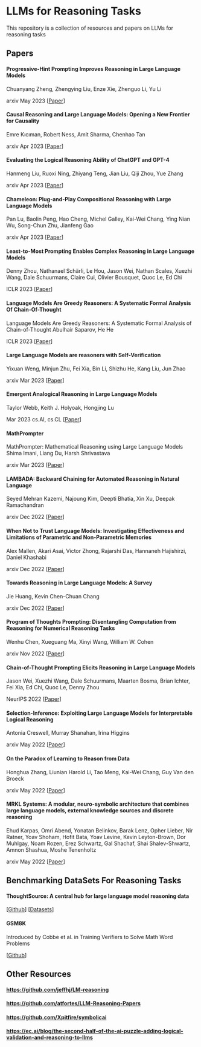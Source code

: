 # LLMs for Reasoning Tasks


This repository is a collection of resources and papers on LLMs for reasoning tasks


## Papers

#### Progressive-Hint Prompting Improves Reasoning in Large Language Models
Chuanyang Zheng, Zhengying Liu, Enze Xie, Zhenguo Li, Yu Li

arxiv May 2023 [[Paper](https://arxiv.org/pdf/2304.09797.pdf)] 

#### Causal Reasoning and Large Language Models: Opening a New Frontier for Causality
Emre Kıcıman, Robert Ness, Amit Sharma, Chenhao Tan

arxiv Apr 2023 [[Paper](https://arxiv.org/pdf/2305.00050.pdf)]

#### Evaluating the Logical Reasoning Ability of ChatGPT and GPT-4
Hanmeng Liu, Ruoxi Ning, Zhiyang Teng, Jian Liu, Qiji Zhou, Yue Zhang

arxiv Apr 2023 [[Paper](https://arxiv.org/pdf/2304.03439.pdf)] 

#### Chameleon: Plug-and-Play Compositional Reasoning with Large Language Models
Pan Lu, Baolin Peng, Hao Cheng, Michel Galley, Kai-Wei Chang, Ying Nian Wu, Song-Chun Zhu, Jianfeng Gao 

arxiv Apr 2023 [[Paper](https://arxiv.org/pdf/2304.09842.pdf)] 

#### Least-to-Most Prompting Enables Complex Reasoning in Large Language Models
Denny Zhou, Nathanael Schärli, Le Hou, Jason Wei, Nathan Scales, Xuezhi Wang, Dale Schuurmans, Claire Cui, Olivier Bousquet, Quoc Le, Ed Chi

ICLR 2023 [[Paper](https://arxiv.org/pdf/2205.10625.pdf)]

#### Language Models Are Greedy Reasoners: A Systematic Formal Analysis Of Chain-Of-Thought
Language Models Are Greedy Reasoners: A Systematic Formal Analysis of Chain-of-Thought
Abulhair Saparov, He He

ICLR 2023 [[Paper](https://arxiv.org/pdf/2210.01240.pdf)]

#### Large Language Models are reasoners with Self-Verification
Yixuan Weng, Minjun Zhu, Fei Xia, Bin Li, Shizhu He, Kang Liu, Jun Zhao 

arxiv Mar 2023 [[Paper](https://arxiv.org/pdf/2212.09561.pdf)]

#### Emergent Analogical Reasoning in Large Language Models
Taylor Webb, Keith J. Holyoak, Hongjing Lu

Mar 2023 cs.AI, cs.CL [[Paper](https://arxiv.org/pdf/2212.09196.pdf)]

####  MathPrompter 
MathPrompter: Mathematical Reasoning using Large Language Models
Shima Imani, Liang Du, Harsh Shrivastava

arxiv Mar 2023 [[Paper](https://arxiv.org/pdf/2303.05398.pdf)]

#### LAMBADA: Backward Chaining for Automated Reasoning in Natural Language
Seyed Mehran Kazemi, Najoung Kim, Deepti Bhatia, Xin Xu, Deepak Ramachandran 

arxiv Dec 2022 [[Paper](https://arxiv.org/pdf/2212.13894.pdf)] 

#### When Not to Trust Language Models: Investigating Effectiveness and Limitations of Parametric and Non-Parametric Memories
Alex Mallen, Akari Asai, Victor Zhong, Rajarshi Das, Hannaneh Hajishirzi, Daniel Khashabi 

arxiv Dec 2022 [[Paper](https://arxiv.org/pdf/2212.10511.pdf)]

#### Towards Reasoning in Large Language Models: A Survey
Jie Huang, Kevin Chen-Chuan Chang

arxiv Dec 2022 [[Paper](https://arxiv.org/pdf/2212.10403.pdf)]

#### Program of Thoughts Prompting: Disentangling Computation from Reasoning for Numerical Reasoning Tasks
Wenhu Chen, Xueguang Ma, Xinyi Wang, William W. Cohen

arxiv Nov 2022 [[Paper](https://arxiv.org/pdf/2211.12588.pdf)]

#### Chain-of-Thought Prompting Elicits Reasoning in Large Language Models
Jason Wei, Xuezhi Wang, Dale Schuurmans, Maarten Bosma, Brian Ichter, Fei Xia, Ed Chi, Quoc Le, Denny Zhou 

NeurIPS 2022 [[Paper](https://arxiv.org/pdf/2201.11903.pdf)]

#### Selection-Inference: Exploiting Large Language Models for Interpretable Logical Reasoning
Antonia Creswell, Murray Shanahan, Irina Higgins

arxiv May 2022 [[Paper](https://arxiv.org/pdf/2205.09712.pdf)]

#### On the Paradox of Learning to Reason from Data
Honghua Zhang, Liunian Harold Li, Tao Meng, Kai-Wei Chang, Guy Van den Broeck 

arxiv May 2022 [[Paper](https://arxiv.org/pdf/2205.11502.pdf)]

#### MRKL Systems: A modular, neuro-symbolic architecture that combines large language models, external knowledge sources and discrete reasoning
Ehud Karpas, Omri Abend, Yonatan Belinkov, Barak Lenz, Opher Lieber, Nir Ratner, Yoav Shoham, Hofit Bata, Yoav Levine, Kevin Leyton-Brown, Dor Muhlgay, Noam Rozen, Erez Schwartz, Gal Shachaf, Shai Shalev-Shwartz, Amnon Shashua, Moshe Tenenholtz

arxiv May 2022 [[Paper](https://arxiv.org/pdf/2205.00445.pdf)]

## Benchmarking DataSets For Reasoning Tasks

#### ThoughtSource: A central hub for large language model reasoning data
[[Github](https://github.com/openbiolink/thoughtsource)] 
[[Datasets](https://github.com/openbiolink/thoughtsource#available-datasets)]


#### GSM8K
Introduced by Cobbe et al. in Training Verifiers to Solve Math Word Problems

[[Github](https://github.com/openai/grade-school-math)]


## Other Resources 

#### https://github.com/jeffhj/LM-reasoning

#### https://github.com/atfortes/LLM-Reasoning-Papers

#### https://github.com/Xpitfire/symbolicai

#### https://ec.ai/blog/the-second-half-of-the-ai-puzzle-adding-logical-validation-and-reasoning-to-llms

